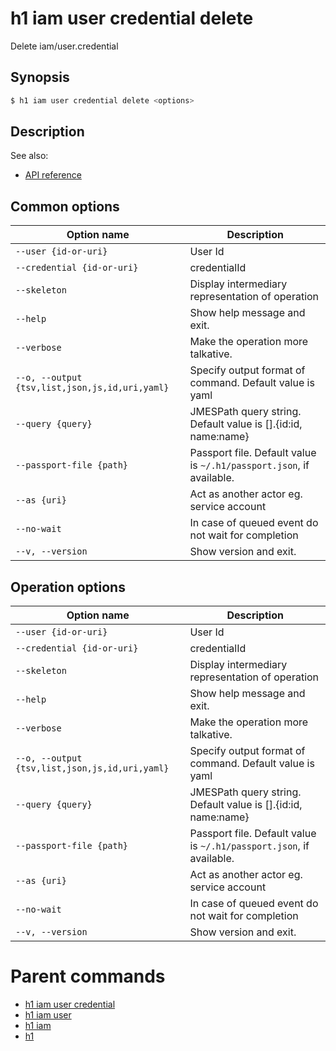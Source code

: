 
# h1 iam user credential delete

Delete iam/user.credential

## Synopsis

```bash
$ h1 iam user credential delete <options>
```

## Description

See also:

* [API reference](https://api.hyperone.com/v2/docs#operation/iam_user_credential_delete)

## Common options

| Option name                                        | Description                                                              |
| -------------------------------------------------- | ------------------------------------------------------------------------ |
| ```--user {id-or-uri}```                           | User Id                                                                  |
| ```--credential {id-or-uri}```                     | credentialId                                                             |
| ```--skeleton```                                   | Display intermediary representation of operation                         |
| ```--help```                                       | Show help message and exit.                                              |
| ```--verbose```                                    | Make the operation more talkative.                                       |
| ```--o, --output {tsv,list,json,js,id,uri,yaml}``` | Specify output format of command. Default value is yaml                  |
| ```--query {query}```                              | JMESPath query string. Default value is [].\{id:id, name:name\}          |
| ```--passport-file {path}```                       | Passport file. Default value is ```~/.h1/passport.json```, if available. |
| ```--as {uri}```                                   | Act as another actor eg. service account                                 |
| ```--no-wait```                                    | In case of queued event do not wait for completion                       |
| ```--v, --version```                               | Show version and exit.                                                   |

## Operation options

| Option name                                        | Description                                                              |
| -------------------------------------------------- | ------------------------------------------------------------------------ |
| ```--user {id-or-uri}```                           | User Id                                                                  |
| ```--credential {id-or-uri}```                     | credentialId                                                             |
| ```--skeleton```                                   | Display intermediary representation of operation                         |
| ```--help```                                       | Show help message and exit.                                              |
| ```--verbose```                                    | Make the operation more talkative.                                       |
| ```--o, --output {tsv,list,json,js,id,uri,yaml}``` | Specify output format of command. Default value is yaml                  |
| ```--query {query}```                              | JMESPath query string. Default value is [].\{id:id, name:name\}          |
| ```--passport-file {path}```                       | Passport file. Default value is ```~/.h1/passport.json```, if available. |
| ```--as {uri}```                                   | Act as another actor eg. service account                                 |
| ```--no-wait```                                    | In case of queued event do not wait for completion                       |
| ```--v, --version```                               | Show version and exit.                                                   |

# Parent commands

* [h1 iam user credential](./../README.md)
* [h1 iam user](./../../README.md)
* [h1 iam](./../../../README.md)
* [h1](./../../../../README.md)
